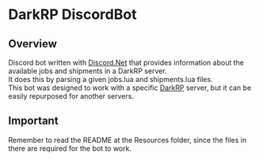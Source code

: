 # DarkRP DiscordBot
## Overview
Discord bot written with [Discord.Net](https://github.com/discord-net/Discord.Net) that provides information about the available jobs and shipments in a DarkRP server.<br/>
It does this by parsing a given jobs.lua and shipments.lua files.<br/>
This bot was designed to work with a specific [DarkRP](https://www.gametracker.com/server_info/gmod.clan-gameover.com:27016/) server, but it can be easily repurposed for another servers.
## Important
Remember to read the README at the Resources folder, since the files in there are required for the bot to work.